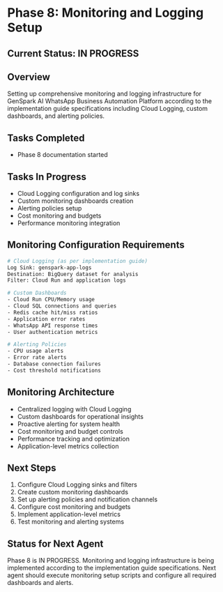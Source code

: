 # Phase 8: Monitoring and Logging Setup

## Current Status: IN PROGRESS

## Overview
Setting up comprehensive monitoring and logging infrastructure for GenSpark AI WhatsApp Business Automation Platform according to the implementation guide specifications including Cloud Logging, custom dashboards, and alerting policies.

## Tasks Completed
- Phase 8 documentation started

## Tasks In Progress
- Cloud Logging configuration and log sinks
- Custom monitoring dashboards creation
- Alerting policies setup
- Cost monitoring and budgets
- Performance monitoring integration

## Monitoring Configuration Requirements
```bash
# Cloud Logging (as per implementation guide)
Log Sink: genspark-app-logs
Destination: BigQuery dataset for analysis
Filter: Cloud Run and application logs

# Custom Dashboards
- Cloud Run CPU/Memory usage
- Cloud SQL connections and queries
- Redis cache hit/miss ratios
- Application error rates
- WhatsApp API response times
- User authentication metrics

# Alerting Policies
- CPU usage alerts
- Error rate alerts
- Database connection failures
- Cost threshold notifications
```

## Monitoring Architecture
- Centralized logging with Cloud Logging
- Custom dashboards for operational insights
- Proactive alerting for system health
- Cost monitoring and budget controls
- Performance tracking and optimization
- Application-level metrics collection

## Next Steps
1. Configure Cloud Logging sinks and filters
2. Create custom monitoring dashboards
3. Set up alerting policies and notification channels
4. Configure cost monitoring and budgets
5. Implement application-level metrics
6. Test monitoring and alerting systems

## Status for Next Agent
Phase 8 is IN PROGRESS. Monitoring and logging infrastructure is being implemented according to the implementation guide specifications. Next agent should execute monitoring setup scripts and configure all required dashboards and alerts.